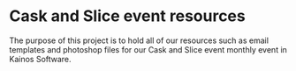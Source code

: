 # Cask and Slice event resources 

The purpose of this project is to hold all of our resources such as email templates and photoshop files for our Cask and Slice event monthly event in Kainos Software.
